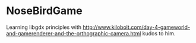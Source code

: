 NoseBirdGame
============
Learning libgdx principles with http://www.kilobolt.com/day-4-gameworld-and-gamerenderer-and-the-orthographic-camera.html kudos to him.